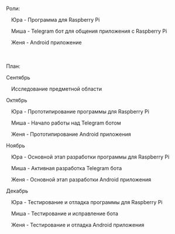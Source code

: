 Роли:

&emsp;Юра - Программа для Raspberry Pi

&emsp;Миша - Telegram бот для общения приложения с Raspberry Pi

&emsp;Женя - Android приложение

<br/><br/>План:

Сентябрь

&emsp;Исследование предметной области
  
Октябрь

&emsp;Юра - Прототипирование программы для Raspberry Pi
  
&emsp;Миша - Начало работы над Telegram ботом
  
&emsp;Женя - Прототипирование Android приложения
  
Ноябрь

&emsp;Юра - Основной этап разработки программы для Raspberry Pi
  
&emsp;Миша - Активная разработка Telegram бота
  
&emsp;Женя - Основной этап разработки Android приложения
  
Декабрь

&emsp;Юра - Тестирование и отладка программы для Raspberry Pi
  
&emsp;Миша - Тестирование и исправление бота
  
&emsp;Женя - Тестирование и отладка Android приложения
